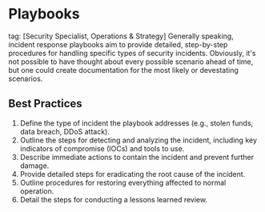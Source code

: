 # Playbooks
tag: [Security Specialist, Operations & Strategy]
Generally speaking, incident response playbooks aim to provide detailed, step-by-step procedures for handling specific types of security incidents. Obviously, it's not possible to have thought about every possible scenario ahead of time, but one could create documentation for the most likely or devestating scenarios.

## Best Practices

1. Define the type of incident the playbook addresses (e.g., stolen funds, data breach, DDoS attack).
2. Outline the steps for detecting and analyzing the incident, including key indicators of compromise (IOCs) and tools to use.
3. Describe immediate actions to contain the incident and prevent further damage.
4. Provide detailed steps for eradicating the root cause of the incident.
5. Outline procedures for restoring everything affected to normal operation.
6. Detail the steps for conducting a lessons learned review.
